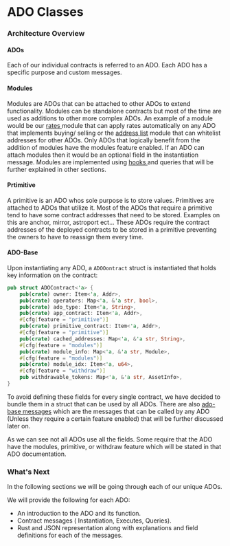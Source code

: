 # ADO Classes

### Architecture Overview

#### ADOs

Each of our individual contracts is referred to an ADO. Each ADO has a specific purpose and custom messages.&#x20;

#### Modules

Modules are ADOs that can be attached to other ADOs to extend functionality. Modules can be standalone contracts but most of the time are used as additions to other more complex ADOs. An example of a module would be our [rates ](../modules/rates-module.md)module that can apply rates automatically on any ADO that implements buying/ selling or the [address list](../modules/address-list-module.md) module that can whitelist addresses for other ADOs. Only ADOs that logically benefit from the addition of modules have the modules feature enabled. If an ADO can attach modules then it would be an optional field in the instantiation message. Modules are implemented using [hooks ](broken-reference)and queries that will be further explained in other sections.&#x20;

#### Prtimitive

A primitive is an ADO whos sole purpose is to store values. Primitives are attached to ADOs that utilize it. Most of the ADOs that require a primitive tend to have some contract addresses that need to be stored. Examples on this are anchor, mirror, astroport ect... These ADOs require the contract addresses of the deployed contracts to be stored in a primitive preventing the owners to have to reassign them every time.

#### ADO-Base

Upon instantiating any ADO, a `ADOOontract` struct is instantiated that holds key information on the contract:

```rust
pub struct ADOContract<'a> {
    pub(crate) owner: Item<'a, Addr>,
    pub(crate) operators: Map<'a, &'a str, bool>,
    pub(crate) ado_type: Item<'a, String>,
    pub(crate) app_contract: Item<'a, Addr>,
    #[cfg(feature = "primitive")]
    pub(crate) primitive_contract: Item<'a, Addr>,
    #[cfg(feature = "primitive")]
    pub(crate) cached_addresses: Map<'a, &'a str, String>,
    #[cfg(feature = "modules")]
    pub(crate) module_info: Map<'a, &'a str, Module>,
    #[cfg(feature = "modules")]
    pub(crate) module_idx: Item<'a, u64>,
    #[cfg(feature = "withdraw")]
    pub withdrawable_tokens: Map<'a, &'a str, AssetInfo>,
}
```

To avoid defining these fields for every single contract, we have decided to bundle them in a struct that can be used by all ADOs. There are also [ado-base messages](../ado\_base/andrreceive-andrquery.md) which are the messages that can be called by any ADO (Unless they require a certain feature enabled) that will be further discussed later on.

As we can see not all ADOs use all the fields. Some require that the ADO have the modules, primitive, or withdraw feature which will be stated in that ADO documentation.&#x20;

### What's Next

In the following sections we will be going through each of our unique ADOs.&#x20;

We will provide the following for each ADO:

* An introduction to the ADO and its function.
* Contract messages ( Instantiation, Executes, Queries).
* &#x20;Rust and JSON representation along with explanations and field definitions for each of the messages.


